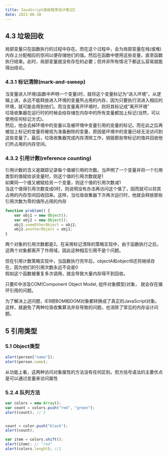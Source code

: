 ```yaml
---
title: JavaScript高级程序设计笔记2
date: 2021-06-30
---  
```


## 4.3 垃圾回收  

局部变量只在函数执行的过程中存在。而在这个过程中，会为局部变量在栈(或堆)内存上分配相应的空间以便存储他们的值。然后在函数中使用这些变量，直至函数执行结束。此时，局部变量就没有存在的必要；但并非所有情况下都这么容易就能得出结论。  


### 4.3.1 标记清除(mark-and-sweep)  

当变量进入环境(函数中声明一个变量)时，就将这个变量标记为“进入环境”。从逻辑上讲，永远不能释放进入环境的变量所占用的内存，因为只要执行流进入相应的环境，就可能会用到他们。而当变量离开环境时，则将其标记成“离开环境”  
垃圾收集器在运行时的时候会给存储在内存中的所有变量都加上标记(当然，可以使用任何标记方式)。  
然后，他会去掉环境中的变量以及被环境中变量引用的变量的标记。而在此之后再被加上标记的变量将被视为准备删除的变量，原因是环境中的变量已经无法访问到这些变量了。最后，垃圾收集器完成内存清除工作，销毁那些带标记的值并回收他们所占用的内存空间。   


### 4.3.2 引用计数(reference counting)  

引用计数的含义是跟踪记录每个值被引用的次数。当声明了一个变量并将一个引用类型的值赋给该变量时，则这个值的引用次数就是1  
如果同一个值又被赋给另一个变量，则这个值的引用次数减1  
当这个值得引用次数变成0时，则说明没有办法再访问这个值了，因而就可以将其占用的内存空间回收回来。这样，当垃圾收集器下次再次运行时，他就会释放那些引用次数为零的值所占用的内存  

```js
function problem() {
    var obj1 = new Object();
    var obj2 = new Object();
    obj1.someOtherObject = obj2;
    obj2.anotherObject = obj1;
}
```  
两个对象的引用次数都是2。在采用标记清除的策略实现中，由于函数执行之后，这两个对象都离开了作用域，因此这种相互引用不是个问题。  

但在引用计数策略实现中，当函数执行完毕后，objectA和objectB还将继续存在，因为他们的引用次数永远不会是0  
假如这个函数被重复多次调用，就会导致大量内存得不到回收。    

只要IE中涉及COM(Component Object Model, 组件对象模型)对象， 就会存在循环引用的问题。    

为了解决上述问题，IE9把BOM和DOM对象都转换成了真正的JavaScript对象。这样，就避免了两种垃圾收集算法并存导致的问题，也消除了常见的内存设计问题。 


## 5 引用类型  

### 5.1 Object类型  

```js
alert(person["name"]);
alert(person.name);
```
从功能上看，这两种访问对象属性的方法没有任何区别。但方括号语法的主要优点是可以通过变量来访问属性  


### 5.2.4 队列方法   

```js
var colors = new Array();
var count = colors.push("red", "green");
alert(count); // 2


count = color.push("black");
alert(count);

var item = colors.shift();
alert(item); // "red"
alert(colors.lenght); //2
```

















